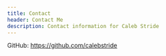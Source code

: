 ```yaml
---
title: Contact
header: Contact Me
description: Contact information for Caleb Stride
---
```


GitHub: https://github.com/calebstride

